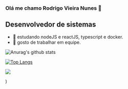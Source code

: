 

### Olá me chamo Rodrigo Vieira Nunes 👋
## Desenvolvedor de sistemas

- 🔭 estudando nodeJS e reactJS, typescript e docker.
- 🤝 gosto de trabalhar em equipe. 




![Anurag's github stats](https://github-readme-stats.vercel.app/api?username=rodrigo12663&show_icons=true&theme=radical)

 
[![Top Langs](https://github-readme-stats.vercel.app/api/top-langs/?username=rodrigo12663&show_icons=true&theme=radical&layout=compact)](https://github.com/rodrigo12663/github-readme-stats)

 [<img src="https://img.shields.io/badge/linkedin-%230077B5.svg?&style=for-the-badge&logo=linkedin&logoColor=white" />](https://www.linkedin.com/in/rodrigo-vieira-174b931b2/)





)



